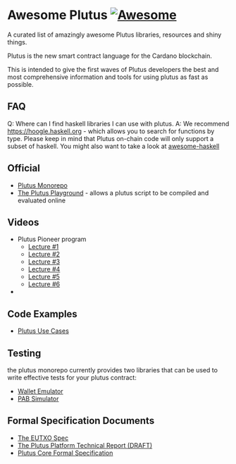 
# Awesome Plutus [![Awesome](https://awesome.re/badge.svg)](https://awesome.re)

A curated list of amazingly awesome Plutus libraries, resources and shiny things.

Plutus is the new smart contract language for the Cardano blockchain.

This is intended to give the first waves of Plutus developers the best and most comprehensive information and tools for using plutus as fast as possible.

## FAQ

Q: Where can I find haskell libraries I can use with plutus.
A: We recommend https://hoogle.haskell.org - which allows you to search for functions by type.
   Please keep in mind that Plutus on-chain code will only support a subset of haskell.
   You might also want to take a look at [awesome-haskell](https://github.com/krispo/awesome-haskell#readme)

## Official
- [Plutus Monorepo](https://github.com/input-output-hk/plutus)
- [The Plutus Playground](https://playground.plutus.iohkdev.io)  - allows a plutus script to be compiled and evaluated online

## Videos
- Plutus Pioneer program
  - [Lecture #1](https://www.youtube.com/watch?v=igV7kMXcdpw)
  - [Lecture #2](https://www.youtube.com/watch?v=E5KRk5y9KjQ)
  - [Lecture #3](https://www.youtube.com/watch?v=Lk1eIVm_ZTQ)
  - [Lecture #4](https://www.youtube.com/watch?v=6Reuh0xZDjY)
  - [Lecture #5](https://www.youtube.com/watch?v=6VbhY162GQA)
  - [Lecture #6](https://www.youtube.com/watch?v=wY7R-PJn66g&t=2832s)
- 
## Code Examples
- [Plutus Use Cases](https://github.com/input-output-hk/plutus/tree/master/plutus-use-cases)

## Testing
 the plutus monorepo currently provides two libraries that can be used to write effective tests for your plutus contract:
 
- [Wallet Emulator](https://github.com/input-output-hk/plutus/tree/master/plutus-contract/src/Wallet/Emulator)
- [PAB Simulator](https://github.com/input-output-hk/plutus/blob/master/plutus-pab/src/Plutus/PAB/Simulator.hs)

## Formal Specification Documents
- [The EUTXO Spec](https://github.com/hydra-supplementary-material/eutxo-spec/blob/master/extended-utxo-specification.pdf)
- [The Plutus Platform Technical Report (DRAFT)](https://hydra.iohk.io/build/5735420/download/1/plutus.pdf)
- [Plutus Core Formal Specification](https://hydra.iohk.io/build/5988492/download/1/plutus-core-specification.pdf)
